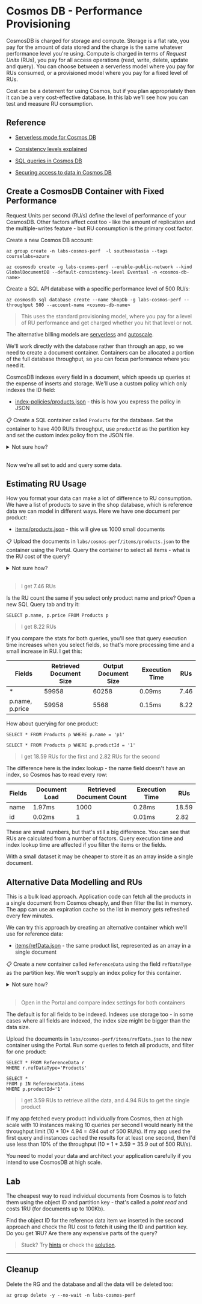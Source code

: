 # Cosmos DB - Performance Provisioning

CosmosDB is charged for storage and compute. Storage is a flat rate, you pay for the amount of data stored and the charge is the same whatever performance level you're using. Compute is charged in terms of _Request Units_ (RUs), you pay for all access operations (read, write, delete, update and query). You can choose between a serverless model where you pay for RUs consumed, or a provisioned model where you pay for a fixed level of RUs.

Cost can be a deterrent for using Cosmos, but if you plan appropriately then it can be a very cost-effective database. In this lab we'll see how you can test and measure RU consumption.

## Reference

- [Serverless mode for Cosmos DB](https://learn.microsoft.com/en-us/azure/cosmos-db/serverless)

- [Consistency levels explained](https://docs.microsoft.com/en-gb/azure/cosmos-db/consistency-levels?toc=%2Fazure%2Fcosmos-db%2Fsql%2Ftoc.json#guarantees-associated-with-consistency-levels)

- [SQL queries in Cosmos DB](https://docs.microsoft.com/en-us/azure/cosmos-db/sql/sql-query-getting-started)

- [Securing access to data in Cosmos DB](https://docs.microsoft.com/en-us/azure/cosmos-db/secure-access-to-data?tabs=using-primary-key)

## Create a CosmosDB Container with Fixed Performance

Request Units per second (RU/s) define the level of performance of your CosmosDB. Other factors affect cost too - like the amount of replication and the multiple-writes feature - but RU consumption is the primary cost factor.

Create a new Cosmos DB account:

```
az group create -n labs-cosmos-perf  -l southeastasia --tags courselabs=azure

az cosmosdb create -g labs-cosmos-perf --enable-public-network --kind GlobalDocumentDB --default-consistency-level Eventual -n <cosmos-db-name>
```

Create a SQL API database with a specific performance level of 500 RU/s:

```
az cosmosdb sql database create --name ShopDb -g labs-cosmos-perf --throughput 500 --account-name <cosmos-db-name>
```

> This uses the standard provisioning model, where you pay for a level of RU performance and get charged whether you hit that level or not.

The alternative billing models are [serverless](https://learn.microsoft.com/en-us/azure/cosmos-db/scripts/cli/nosql/serverless) and [autoscale](https://learn.microsoft.com/en-us/azure/cosmos-db/scripts/cli/nosql/autoscale).

We'll work directly with the database rather than through an app, so we need to create a document container. Containers can be allocated a portion of the full database throughput, so you can focus performance where you need it.

CosmosDB indexes every field in a document, which speeds up queries at the expense of inserts and storage. We'll use a custom policy which only indexes the ID field:

- [index-policies/products.json](/labs/cosmos-perf/index-policies/products.json) - this is how you express the policy in JSON

📋 Create a SQL container called `Products` for the database. Set the container to have 400 RU/s throughput, use `productId` as the partition key and set the custom index policy from the JSON file.

<details>
  <summary>Not sure how?</summary>

Check the help:

```
az cosmosdb sql container create --help
```

You use `throughput` for fixed performance, or `max-throughput` for autoscale. An ID field is required for documents, which you set in the `partition-key-path`:

```
az cosmosdb sql container create -n Products -g labs-cosmos-perf  -d ShopDb --partition-key-path '/productId' --throughput 400 --idx @labs/cosmos-perf/index-policies/products.json -a <cosmos-db-name>
```

</details><br/>

Now we're all set to add and query some data.

## Estimating RU Usage

How you format your data can make a lot of difference to RU consumption. We have a list of products to save in the shop database, which is reference data we can model in different ways. Here we have one document per product:

- [items/products.json](/labs/cosmos-perf/items/products.json) - this will give us 1000 small documents

📋 Upload the documents in `labs/cosmos-perf/items/products.json` to the container using the Portal. Query the container to select all items - what is the RU cost of the query?

<details>
  <summary>Not sure how?</summary>

Open the container in _Data Explorer_, click _Upload item_ and navigate to the file.

When the data is uploaded, click the ellipsis for the container and select _New SQL Query_. Enter:

```
SELECT * FROM Products
```

When you see the results you can switch to the _Query Stats_ page and see the RU charge.

</details><br/>

> I get 7.46 RUs

Is the RU count the same if you select only product name and price? Open a new SQL Query tab and try it:

```
SELECT p.name, p.price FROM Products p
```

> I get 8.22 RUs

If you compare the stats for both queries, you'll see that query execution time increases when you select fields, so that's more processing time and a small increase in RU. I get this:

|Fields| Retrieved Document Size | Output Document Size | Execution Time | RUs|
|-|-|-|-|-|
|*|59958|60258|0.09ms|7.46|
|p.name, p.price|59958|5568|0.15ms|8.22|

How about querying for one product:

```
SELECT * FROM Products p WHERE p.name = 'p1'

SELECT * FROM Products p WHERE p.productId = '1'
```

> I get 18.59 RUs for the first and 2.82 RUs for the second

The difference here is the index lookup - the name field doesn't have an index, so Cosmos has to read every row:

|Fields| Document Load | Retrieved Document Count | Execution Time | RUs|
|-|-|-|-|-|
|name|1.97ms|1000|0.28ms|18.59|
|id|0.02ms|1|0.01ms|2.82|

These are small numbers, but that's still a big difference. You can see that RUs are calculated from a number of factors. Query execution time and index lookup time are affected if you filter the items or the fields.

With a small dataset it may be cheaper to store it as an array inside a single document. 

## Alternative Data Modelling and RUs

This is a bulk load approach. Application code can fetch all the products in a single document from Cosmos cheaply, and then filter the list in memory. The app can use an expiration cache so the list in memory gets refreshed every few minutes.

We can try this approach by creating an alternative container which we'll use for reference data: 

- [items/refData.json](/labs/cosmos-perf/items/refData.json) - the same product list, represented as an array in a single document

📋 Create a new container called `ReferenceData` using the field `refDataType` as the partition key. We won't supply an index policy for this container.

<details>
  <summary>Not sure how?</summary>

```
az cosmosdb sql container create -n ReferenceData -g labs-cosmos-perf  -d ShopDb --partition-key-path '/refDataType' -a <cosmos-db-name>
```

</details><br/>

> Open in the Portal and compare index settings for both containers

The default is for all fields to be indexed. Indexes use storage too - in some cases where all fields are indexed, the index size might be bigger than the data size.

Upload the documents in `labs/cosmos-perf/items/refData.json` to the new container using the Portal.
Run some queries to fetch all products, and filter for one product:

```
SELECT * FROM ReferenceData r 
WHERE r.refDataType='Products'

SELECT *
FROM p IN ReferenceData.items
WHERE p.productId='1'
```

> I get 3.59 RUs to retrieve all the data, and 4.94 RUs to get the single product

If my app fetched every product individually from Cosmos, then at high scale with 10 instances making 10 queries per second I would nearly hit the throughput limit (10 * 10* 4.94 = 494 out of 500 RU/s). If my app used the first query and instances cached the results for at least one second, then I'd use less than 10% of the throughput (10 * 1 * 3.59 = 35.9 out of 500 RU/s).

You need to model your data and architect your application carefully if you intend to use CosmosDB at high scale.

## Lab

The cheapest way to read individual documents from Cosmos is to fetch them using the object ID and partition key - that's called a _point read_ and costs 1RU (for documents up to 100Kb). 

Find the object ID for the reference data item we inserted in the second approach and check the RU cost to fetch it using the ID and partition key. Do you get 1RU? Are there any expensive parts of the query?


> Stuck? Try [hints](hints.md) or check the [solution](solution.md).

___

## Cleanup

Delete the RG and the database and all the data will be deleted too:

```
az group delete -y --no-wait -n labs-cosmos-perf
```